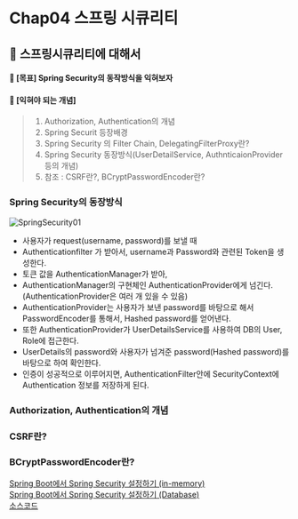 # Chap04 스프링 시큐리티
## 📖 스프링시큐리티에 대해서  
#### 🏁 [목표] Spring Security의 동작방식을 익혀보자
#### 🏁 [익혀야 되는 개념]
> 1) Authorization, Authentication의 개념
> 2) Spring Securit 등장배경 
> 3) Spring Security 의 Filter Chain, DelegatingFilterProxy란?
> 4) Spring Security 동장방식(UserDetailService, AuthnticaionProvider등의 개념)
> 5) 참조 : CSRF란?, BCryptPasswordEncoder란?

### Spring Security의 동장방식
![SpringSecurity01](https://user-images.githubusercontent.com/55049159/170259315-e5e0b8b6-029b-4777-8a2a-43944598ae41.png)
- 사용자가 request(username, password)를 보낼 때
- Authenticationfilter 가 받아서, username과 Password와 관련된 Token을 생성한다. 
- 토큰 값을 AuthenticationManager가 받아,
- AuthenticationManager의 구현체인 AuthenticationProvider에게 넘긴다.(AuthenticationProvider은 여러 개 있을 수 있음) 
- AuthenticationProvider는 사용자가 보낸 password를 바탕으로 해서 PasswordEncoder를 통해서, Hashed password를 얻어낸다.
- 또한 AuthenticationProvider가 UserDetailsService를 사용하여 DB의 User, Role에 접근한다. 
- UserDetails의 password와 사용자가 넘겨준 password(Hashed password)를 바탕으로 하여 확인한다.
- 인증이 성공적으로 이루어지면, AuthenticationFilter안에 SecurityContext에 Authentication 정보를 저장하게 된다. 
 
 ### Authorization, Authentication의 개념
 
 ### CSRF란?
 
 ### BCryptPasswordEncoder란?
  
<a href="https://zeroco.tistory.com/101?category=871881">Spring Boot에서 Spring Security 설정하기 (in-memory) </a><br>
<a href="https://zeroco.tistory.com/101?category=871881">Spring Boot에서 Spring Security 설정하기 (Database) </a> <br>
<a href="https://github.com/jaero0725/FastCampusSpring/tree/main/HANSUNG_UNIV/hs_springSecurity"> 소스코드</a><br>
